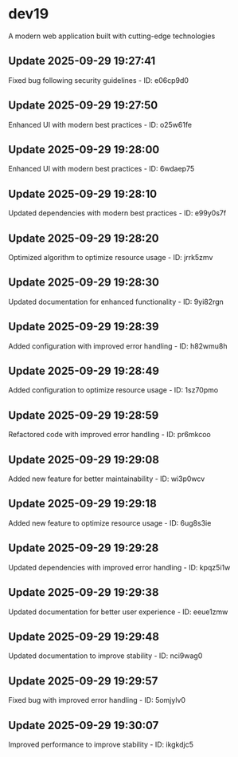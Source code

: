 # dev19
A modern web application built with cutting-edge technologies

## Update 2025-09-29 19:27:41
Fixed bug following security guidelines - ID: e06cp9d0


## Update 2025-09-29 19:27:50
Enhanced UI with modern best practices - ID: o25w61fe


## Update 2025-09-29 19:28:00
Enhanced UI with modern best practices - ID: 6wdaep75


## Update 2025-09-29 19:28:10
Updated dependencies with modern best practices - ID: e99y0s7f


## Update 2025-09-29 19:28:20
Optimized algorithm to optimize resource usage - ID: jrrk5zmv


## Update 2025-09-29 19:28:30
Updated documentation for enhanced functionality - ID: 9yi82rgn


## Update 2025-09-29 19:28:39
Added configuration with improved error handling - ID: h82wmu8h


## Update 2025-09-29 19:28:49
Added configuration to optimize resource usage - ID: 1sz70pmo


## Update 2025-09-29 19:28:59
Refactored code with improved error handling - ID: pr6mkcoo


## Update 2025-09-29 19:29:08
Added new feature for better maintainability - ID: wi3p0wcv


## Update 2025-09-29 19:29:18
Added new feature to optimize resource usage - ID: 6ug8s3ie


## Update 2025-09-29 19:29:28
Updated dependencies with improved error handling - ID: kpqz5i1w


## Update 2025-09-29 19:29:38
Updated documentation for better user experience - ID: eeue1zmw


## Update 2025-09-29 19:29:48
Updated documentation to improve stability - ID: nci9wag0


## Update 2025-09-29 19:29:57
Fixed bug with improved error handling - ID: 5omjylv0


## Update 2025-09-29 19:30:07
Improved performance to improve stability - ID: ikgkdjc5

